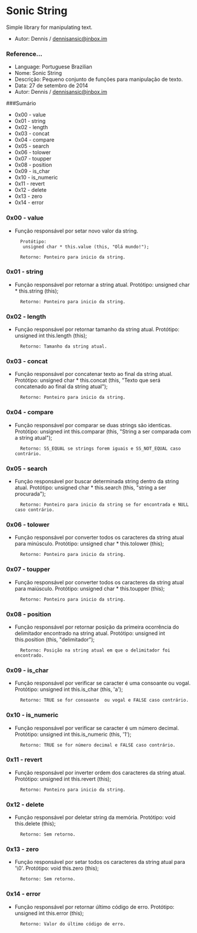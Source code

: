 # Sonic String

Simple library for manipulating text.
- Autor: Dennis / dennisansic@inbox.im


### Reference...

- Language: Portuguese Brazilian
- Nome: Sonic String
- Descrição: Pequeno conjunto de funções para manipulação de texto.
- Data: 27 de setembro de 2014
- Autor: Dennis / dennisansic@inbox.im


###Sumário
- 0x00 - value
- 0x01 - string
- 0x02 - length
- 0x03 - concat
- 0x04 - compare
- 0x05 - search
- 0x06 - tolower
- 0x07 - toupper
- 0x08 - position
- 0x09 - is_char
- 0x10 - is_numeric
- 0x11 - revert
- 0x12 - delete
- 0x13 - zero
- 0x14 - error


### 0x00 - value
- Função responsável por setar novo valor da string.

		Protótipo:
		 unsigned char * this.value (this, "Olá mundo!");
		 
		Retorno: Ponteiro para inicio da string.

		
### 0x01 - string
- Função responsável por retornar a string atual.
		Protótipo:
		 unsigned char * this.string (this);
		 
		Retorno: Ponteiro para inicio da string.

		
### 0x02 - length
- Função responsável por retornar tamanho da string atual.
		Protótipo:
		 unsigned int this.length (this);
		 
		Retorno: Tamanho da string atual.

### 0x03 - concat
- Função responsável por concatenar texto ao final da string atual.
		Protótipo:
		 unsigned char * this.concat (this, "Texto que será concatenado ao final da string atual");
		 
		Retorno: Ponteiro para inicio da string.

### 0x04 - compare
- Função responsável por comparar se duas strings são identicas.
		Protótipo:
		 unsigned int this.comparar (this, "String a ser comparada com a string atual");
		 
		Retorno: SS_EQUAL se strings forem iguais e SS_NOT_EQUAL caso contrário.


### 0x05 - search
- Função responsável por buscar determinada string dentro da string atual.
		Protótipo:
		 unsigned char * this.search (this, "string a ser procurada");
		 
		Retorno: Ponteiro para inicio da string se for encontrada e NULL caso contrário.

### 0x06 - tolower
- Função responsável por converter todos os caracteres da string atual para minúsculo.
		Protótipo:
		 unsigned char * this.tolower (this);
		 
		Retorno: Ponteiro para inicio da string.

### 0x07 - toupper
- Função responsável por converter todos os caracteres da string atual para maiúsculo.
		Protótipo:
		 unsigned char * this.toupper (this);
		 
		Retorno: Ponteiro para inicio da string.

### 0x08 - position
- Função responsável por retornar posição da primeira ocorrência do delimitador encontrado na string atual.
		Protótipo:
		 unsigned int this.position (this, "delimitador");
		 
		Retorno: Posição na string atual em que o delimitador foi encontrado.

### 0x09 - is_char
- Função responsável por verificar se caracter é uma consoante ou vogal.
		Protótipo:
		 unsigned int this.is_char (this, 'a');
		 
		Retorno: TRUE se for consoante  ou vogal e FALSE caso contrário.

### 0x10 - is_numeric
- Função responsável por verificar se caracter é um número decimal.
		Protótipo:
		 unsigned int this.is_numeric (this, '1');
		 
		Retorno: TRUE se for número decimal e FALSE caso contrário.

### 0x11 - revert
- Função responsável por inverter ordem dos caracteres da string atual.
		Protótipo:
		 unsigned int this.revert (this);
		 
		Retorno: Ponteiro para inicio da string.

### 0x12 - delete
- Função responsável por deletar string da memória.
		Protótipo:
		 void this.delete (this);
		 
		Retorno: Sem retorno.

### 0x13 - zero
- Função responsável por setar todos os caracteres da string atual para '\0'.
		Protótipo:
		 void this.zero (this);
		 
		Retorno: Sem retorno.

### 0x14 - error
- Função responsável por retornar último código de erro.
		Protótipo:
		 unsigned int this.error (this);
		 
		Retorno: Valor do último código de erro.
